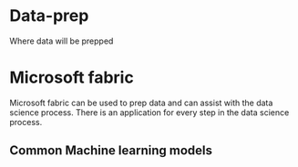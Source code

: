 # Data-prep
Where data will be prepped

# Microsoft fabric
Microsoft fabric can be used to prep data and can assist with the data science process. There is an application for every step in the data science process.

## Common Machine learning models

